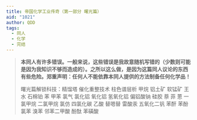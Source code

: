 ```yaml
---
title: 帝国化学工业传奇（第一部分 曙光篇）
aid: "1021"
author: QDD
tags:
  - 同人
  - 化学
  - 完结
---
```


> **本同人有许多错误。一般来说，这些错误是我故意随机写错的（少数则可能是因为我知识不够而造成的）。之所以这么做，是因为这篇同人议论的东西有些危险。郑重声明：任何人不能依靠本同人提供的方法制备任何化学品！**
>
> 曙光篇解锁科技：精馏塔 催化重整技术 柱色谱层析 甲烷 铝土矿 软锰矿 王水 石棉铂 苯 甲苯 氯气 氯化铝 氧化铝 氢氧化铝 偏铝酸钠 硅胶 萘 菲 蒽 一氯甲烷 二氯甲烷 氯仿 四氯化碳 乙酸 替嗯替 雷酸汞 五氧化二钒 苯酐 苯酚 氯苯 溴苯 邻苯二甲酸 酚酞 苯磺酸
